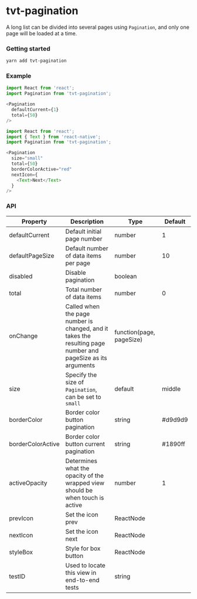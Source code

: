 # tvt-pagination

A long list can be divided into several pages using `Pagination`, and only one page will be loaded at a time.


### Getting started

```sh
yarn add tvt-pagination
```


### Example

```js
import React from 'react';
import Pagination from 'tvt-pagination';

<Pagination
  defaultCurrent={1}
  total={50}
/>
```

```js
import React from 'react';
import { Text } from 'react-native';
import Pagination from 'tvt-pagination';

<Pagination
  size="small"
  total={50}
  borderColorActive="red"
  nextIcon={
    <Text>Next</Text>
  }
/>
```


### API

| Property          | Description | Type | Default |
| -----------       | ----------- | ----------- | ----------- |
| defaultCurrent    | Default initial page number | number | 1 |
| defaultPageSize   | Default number of data items per page | number | 10 |
| disabled          | Disable pagination | boolean | |
| total             | Total number of data items | number | 0 |
| onChange          | Called when the page number is changed, and it takes the resulting page number and pageSize as its arguments | function(page, pageSize) | |
| size              | Specify the size of `Pagination`, can be set to `small` | default | middle | small |
| borderColor       | Border color button pagination | string | #d9d9d9 |
| borderColorActive | Border color button current pagination | string | #1890ff |
| activeOpacity     | Determines what the opacity of the wrapped view should be when touch is active | number | 1 |
| prevIcon          | Set the icon prev | ReactNode | |
| nextIcon          | Set the icon next | ReactNode | |
| styleBox          | Style for box button | ReactNode | |
| testID          | Used to locate this view in end-to-end tests | string | |